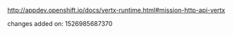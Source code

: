 http://appdev.openshift.io/docs/vertx-runtime.html#mission-http-api-vertx

 
 changes added on: 1526985687370